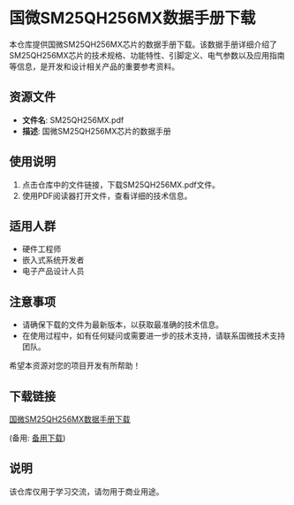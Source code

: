 # 国微SM25QH256MX数据手册下载

本仓库提供国微SM25QH256MX芯片的数据手册下载。该数据手册详细介绍了SM25QH256MX芯片的技术规格、功能特性、引脚定义、电气参数以及应用指南等信息，是开发和设计相关产品的重要参考资料。

## 资源文件

- **文件名**: SM25QH256MX.pdf
- **描述**: 国微SM25QH256MX芯片的数据手册

## 使用说明

1. 点击仓库中的文件链接，下载SM25QH256MX.pdf文件。
2. 使用PDF阅读器打开文件，查看详细的技术信息。

## 适用人群

- 硬件工程师
- 嵌入式系统开发者
- 电子产品设计人员

## 注意事项

- 请确保下载的文件为最新版本，以获取最准确的技术信息。
- 在使用过程中，如有任何疑问或需要进一步的技术支持，请联系国微技术支持团队。

希望本资源对您的项目开发有所帮助！

## 下载链接
[国微SM25QH256MX数据手册下载](https://pan.quark.cn/s/e4bf44ad9171) 

(备用: [备用下载](https://pan.baidu.com/s/1uOl_M7JDRPWP_2TYGa0CJg?pwd=1234))

## 说明

该仓库仅用于学习交流，请勿用于商业用途。
